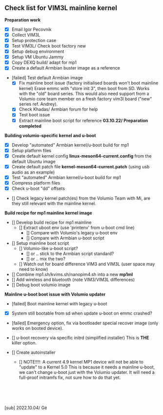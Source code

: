 ## Check list for VIM3L mainline kernel 

**Preparation work** 
* [x] Email Igor Pecovnik
* [x] Collect VIM3L
* [x] Setup protection case
* [x] Test VIM3L/ Check boot factory new
* [x] Setup debug environment
* [x] Setup VM Ubuntu Jammy
* [x] Copy DEXQ build/ adapt for mp1
* [x] Create a default Armbian buster image as a reference
* [failed] Test default Armbian image
    * [x] Fix mainline boot issue (factory initialised boards won't boot mainline kernel)
    Erase emmc with "store init 3", then boot from SD. Works with the "old" board series. 
    This would also need support from a Volumio core team member on a fresh factory vim3l board ("new" series ref. Andrey).
    * [x] Check Khadas/ Armbian forum for help
    * [x] Test boot issue
    * [x] Extract mainline boot script for reference
**03.10.22/ Preparation completed**

**Building volumio-specific kernel and u-boot**
* [x] Develop "automated" Armbian kernel/u-boot build for mp1
* [x] Setup platform files
* [x] Create default kernel config **linux-meson64-current.config** from the default Ubuntu image
* [x] Create default patch file **kernel-meson64-current.patch** (using usb audio as an example)
* [x] Test "automated" Armbian kernel/u-boot build for mp1
* [x] Compress platform files
* [x] Check u-boot "dd" offsets
* [] Check legacy kernel patch(es) from the Volumio Team with Mi, are they still relevant with the mainline kernel. 

**Build recipe for mp1 mainline kernel image**
* [] Develop build recipe for mp1 mainline
    * [] Extract uboot env (use 'printenv' from u-boot cmd line)
        * [] Compare with Volumio's legacy u-boot env 
        * [] Compare with Armbian u-boot script   
* [] Setup mainline boot script
    * [] Volumio-like u-boot script? 
        * [] or .. stick to the Armbian script standard?
        * [] or .. mix the two?
    * [] Watch out for board difference VIM3 and VIM3L (user space may need to know)
* [] Combine mp1.sh/kvims.sh/nanopim4.sh into a new **mp1ml**
* [] Add wireless and bluetooth (note VIM3/VIM3L differences)
* [] Debug boot volumio image

**Mainline u-boot boot issue with Volumio updater**
* [failed] Boot mainline kernel with legacy u-boot
* [x] System still bootable from sd when update u-boot on emmc crashed? 
* [failed] Emergency option, fix via bootloader special recover image (only works on booted device).
* [] u-boot recovery via specific initrd (simplified installer) This is **THE** killer option.


* [] Create autoinstaller 
    * [] NOTE!!!!: A current 4.9 kernel MP1 device will not be able to "update" to a Kernel 5.0
    This is because it needs a mainline u-boot, we can't change u-boot just with the Volumio updater.
    It will need a full-proof initramfs fix, not sure how to do that yet.


<br />
<br />
<br />
<br />
[sub]
2022.10.04/ Gé

